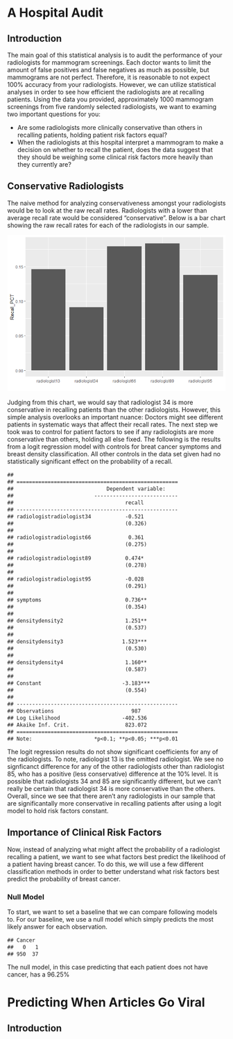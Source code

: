 A Hospital Audit
================

Introduction
------------

The main goal of this statistical analysis is to audit the performance
of your radiologists for mammogram screenings. Each doctor wants to
limit the amount of false positives and false negatives as much as
possible, but mammograms are not perfect. Therefore, it is reasonable to
not expect 100% accuracy from your radiologists. However, we can utilize
statistical analyses in order to see how efficient the radiologists are
at recalling patients. Using the data you provided, approximately 1000
mammogram screenings from five randomly selected radiologists, we want
to examing two important questions for you:

-   Are some radiologists more clinically conservative than others in
    recalling patients, holding patient risk factors equal?
-   When the radiologists at this hospital interpret a mammogram to make
    a decision on whether to recall the patient, does the data suggest
    that they should be weighing some clinical risk factors more heavily
    than they currently are?

Conservative Radiologists
-------------------------

The naive method for analyzing conservativeness amongst your
radiologists would be to look at the raw recall rates. Radiologists with
a lower than average recall rate would be considered “conservative”.
Below is a bar chart showing the raw recall rates for each of the
radiologists in our sample.

![](Homework_2_files/figure-markdown_strict/initial-1.png)

Judging from this chart, we would say that radiologist 34 is more
conservative in recalling patients than the other radiologists. However,
this simple analysis overlooks an important nuance: Doctors might see
different patients in systematic ways that affect their recall rates.
The next step we took was to control for patient factors to see if any
radiologists are more conservative than others, holding all else fixed.
The following is the results from a logit regression model with controls
for breat cancer symptoms and breast density classification. All other
controls in the data set given had no statistically significant effect
on the probability of a recall.

    ## 
    ## ====================================================
    ##                              Dependent variable:    
    ##                          ---------------------------
    ##                                    recall           
    ## ----------------------------------------------------
    ## radiologistradiologist34           -0.521           
    ##                                    (0.326)          
    ##                                                     
    ## radiologistradiologist66            0.361           
    ##                                    (0.275)          
    ##                                                     
    ## radiologistradiologist89           0.474*           
    ##                                    (0.278)          
    ##                                                     
    ## radiologistradiologist95           -0.028           
    ##                                    (0.291)          
    ##                                                     
    ## symptoms                           0.736**          
    ##                                    (0.354)          
    ##                                                     
    ## densitydensity2                    1.251**          
    ##                                    (0.537)          
    ##                                                     
    ## densitydensity3                   1.523***          
    ##                                    (0.530)          
    ##                                                     
    ## densitydensity4                    1.160**          
    ##                                    (0.587)          
    ##                                                     
    ## Constant                          -3.183***         
    ##                                    (0.554)          
    ##                                                     
    ## ----------------------------------------------------
    ## Observations                         987            
    ## Log Likelihood                    -402.536          
    ## Akaike Inf. Crit.                  823.072          
    ## ====================================================
    ## Note:                    *p<0.1; **p<0.05; ***p<0.01

The logit regression results do not show significant coefficients for
any of the radiologists. To note, radiologist 13 is the omitted
radiologist. We see no signficanct difference for any of the other
radiologists other than radiologist 85, who has a positive (less
conservative) difference at the 10% level. It is possible that
radiologists 34 and 85 are significantly different, but we can’t really
be certain that radiologist 34 is more conservative than the others.
Overall, since we see that there aren’t any radiologists in our sample
that are significantally more conservative in recalling patients after
using a logit model to hold risk factors constant.

Importance of Clinical Risk Factors
-----------------------------------

Now, instead of analyzing what might affect the probability of a
radiologist recalling a patient, we want to see what factors best
predict the likelihood of a patient having breast cancer. To do this, we
will use a few different classification methods in order to better
understand what risk factors best predict the probability of breast
cancer.

### Null Model

To start, we want to set a baseline that we can compare following models
to. For our baseline, we use a null model which simply predicts the most
likely answer for each observation.

    ## Cancer
    ##   0   1 
    ## 950  37

The null model, in this case predicting that each patient does not have
cancer, has a 96.25%

Predicting When Articles Go Viral
=================================

Introduction
------------

